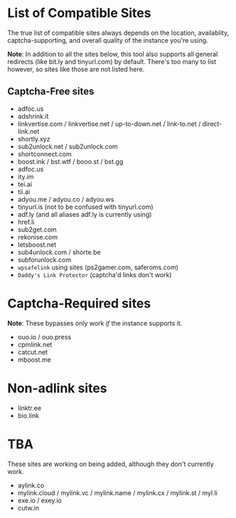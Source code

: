 # List of Compatible Sites
The true list of compatible sites always depends on the location, availablity, captcha-supporting, and overall quality of the instance you're using.

**Note**: In addition to all the sites below, this tool also supports all general redirects (like bit.ly and tinyurl.com) by default. There's too many to list however, so sites like those are not listed here.

## Captcha-Free sites
- adfoc.us
- adshrink.it
- linkvertise.com / linkvertise.net / up-to-down.net / link-to.net / direct-link.net
- shortly.xyz
- sub2unlock.net / sub2unlock.com
- shortconnect.com
- boost.ink / bst.wtf / booo.st / bst.gg
- adfoc.us
- ity.im
- tei.ai
- tii.ai
- adyou.me / adyou.co / adyou.ws 
- tinyurl.is (not to be confused with tinyurl.com)
- adf.ly (and all aliases adf.ly is currently using)
- href.li
- sub2get.com
- rekonise.com
- letsboost.net
- sub4unlock.com / shorte.be
- subforunlock.com
- ``wpsafelink`` using sites (ps2gamer.com, saferoms.com)
- ``Daddy's Link Protector`` (captcha'd links don't work)

# Captcha-Required sites
**Note**: These bypasses only work *if* the instance supports it.

- ouo.io / ouo.press
- cpmlink.net
- catcut.net
- mboost.me

# Non-adlink sites

- linktr.ee
- bio.link

# TBA
These sites are working on being added, although they don't currently work.

- aylink.co
- mylink.cloud / mylink.vc / mylink.name / mylink.cx / mylink.st / myl.li
- exe.io / exey.io
- cutw.in